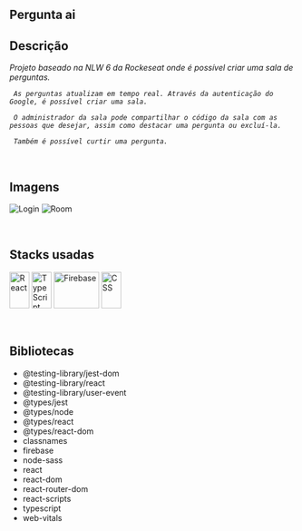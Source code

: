 

## Pergunta ai

## Descrição

<p>
   <em>
     Projeto baseado na NLW 6 da Rockeseat onde é possível criar uma sala de perguntas.
     
     As perguntas atualizam em tempo real. Através da autenticação do Google, é possível criar uma sala.
     
     O administrador da sala pode compartilhar o código da sala com as pessoas que desejar, assim como destacar uma pergunta ou excluí-la.

     Também é possível curtir uma pergunta.
  </em>
</p>
<br>

## Imagens

<p>
   <a>
      <img alt="Login"  src="https://uploaddeimagens.com.br/images/003/365/164/original/home.png?1628014841">
   </a>
   <a>
      <img alt="Room"  src="https://uploaddeimagens.com.br/images/003/365/167/original/sala.png?1628014882">
   </a>
</p>   

<br>  
  
## Stacks usadas
<p>
<a>
  <img alt="React" width="35px" height="64px" src="https://upload.wikimedia.org/wikipedia/commons/9/99/Unofficial_JavaScript_logo_2.svg">
</a>
<a>
  <img alt="TypeScript" width="35px" height="64px" src="https://upload.wikimedia.org/wikipedia/commons/4/4c/Typescript_logo_2020.svg">
</a>
<a>
  <img alt="Firebase" width="80px" height="64px" src="https://upload.wikimedia.org/wikipedia/commons/b/bd/Firebase_Logo.png">
</a>
<a>
  <img alt="CSS" width="35px" height="64px" src="https://cdn.svgporn.com/logos/css-3.svg"">
</a>  
</p>

<br>

## Bibliotecas

 - @testing-library/jest-dom
 - @testing-library/react
 - @testing-library/user-event
 - @types/jest
 - @types/node
 - @types/react
 - @types/react-dom
 - classnames
 - firebase
 - node-sass
 - react
 - react-dom
 - react-router-dom
 - react-scripts
 - typescript 
 - web-vitals 

<br>
